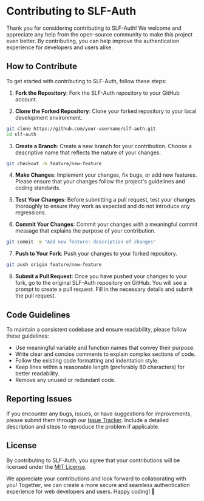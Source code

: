 # Contributing to SLF-Auth

Thank you for considering contributing to SLF-Auth! We welcome and appreciate any help from the open-source community to make this project even better. By contributing, you can help improve the authentication experience for developers and users alike.

## How to Contribute

To get started with contributing to SLF-Auth, follow these steps:

1. **Fork the Repository**: Fork the SLF-Auth repository to your GitHub account.

2. **Clone the Forked Repository**: Clone your forked repository to your local development environment.

```bash
git clone https://github.com/your-username/slf-auth.git
cd slf-auth
```

3. **Create a Branch**: Create a new branch for your contribution. Choose a descriptive name that reflects the nature of your changes.

```bash
git checkout -b feature/new-feature
```

4. **Make Changes**: Implement your changes, fix bugs, or add new features. Please ensure that your changes follow the project's guidelines and coding standards.

5. **Test Your Changes**: Before submitting a pull request, test your changes thoroughly to ensure they work as expected and do not introduce any regressions.

6. **Commit Your Changes**: Commit your changes with a meaningful commit message that explains the purpose of your contribution.

```bash
git commit -m "Add new feature: description of changes"
```

7. **Push to Your Fork**: Push your changes to your forked repository.

```bash
git push origin feature/new-feature
```

8. **Submit a Pull Request**: Once you have pushed your changes to your fork, go to the original SLF-Auth repository on GitHub. You will see a prompt to create a pull request. Fill in the necessary details and submit the pull request.

## Code Guidelines

To maintain a consistent codebase and ensure readability, please follow these guidelines:

- Use meaningful variable and function names that convey their purpose.
- Write clear and concise comments to explain complex sections of code.
- Follow the existing code formatting and indentation style.
- Keep lines within a reasonable length (preferably 80 characters) for better readability.
- Remove any unused or redundant code.

## Reporting Issues

If you encounter any bugs, issues, or have suggestions for improvements, please submit them through our [Issue Tracker](https://github.com/your-username/slf-auth/issues). Include a detailed description and steps to reproduce the problem if applicable.

## License

By contributing to SLF-Auth, you agree that your contributions will be licensed under the [MIT License](LICENSE).

We appreciate your contributions and look forward to collaborating with you! Together, we can create a more secure and seamless authentication experience for web developers and users. Happy coding! 🚀
